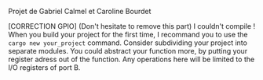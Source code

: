 Projet de Gabriel Calmel et Caroline Bourdet

[CORRECTION GPIO] (Don't hesitate to remove this part)
I couldn't compile ! When you build your project for the first time, I recommand you to use the ```cargo new your_project``` command.
Consider subdividing your project into separate modules.
You could abstract your function more, by putting your register adress out of the function.
Any operations here will be limited to the I/O registers of port B.